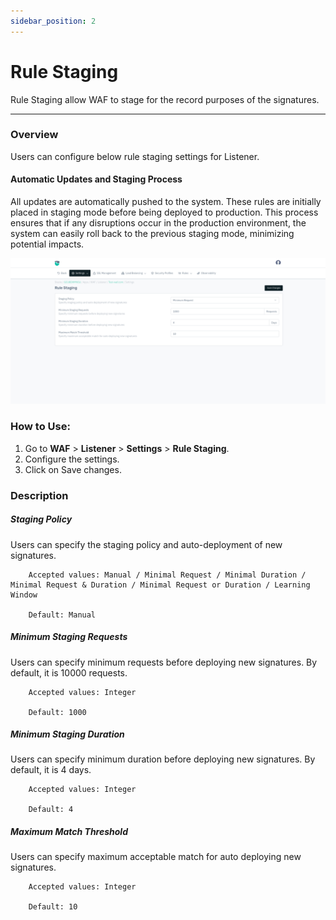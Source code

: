 ```yaml
---
sidebar_position: 2
---
```


# Rule Staging
Rule Staging allow WAF to stage for the record purposes of the signatures.

---

### Overview

Users can configure below rule staging settings for Listener.

#### **Automatic Updates and Staging Process**

All updates are automatically pushed to the system. These rules are initially placed in staging mode before being deployed to production. This process ensures that if any disruptions occur in the production environment, the system can easily roll back to the previous staging mode, minimizing potential impacts.  


![Listener Rule Stagging](/img/waf/v8/docs/WAFruleStagginf.png)  
  
### How to Use:
1. Go to **WAF** > **Listener** > **Settings** > **Rule Staging**.  
2. Configure the settings.
3. Click on Save changes.  


### Description
##### **Staging Policy**
Users can specify the staging policy and auto-deployment of new signatures.

```
    Accepted values: Manual / Minimal Request / Minimal Duration / Minimal Request & Duration / Minimal Request or Duration / Learning Window

    Default: Manual 
```


##### **Minimum Staging Requests**

Users can specify minimum requests before deploying new signatures. By default, it is 10000 requests.

```
    Accepted values: Integer

    Default: 1000 
```


##### **Minimum Staging Duration**
Users can specify minimum duration before deploying new signatures. By default, it is 4 days.

```
    Accepted values: Integer

    Default: 4 
```


##### **Maximum Match Threshold**
Users can specify maximum acceptable match for auto deploying new signatures.

```
    Accepted values: Integer

    Default: 10
```

